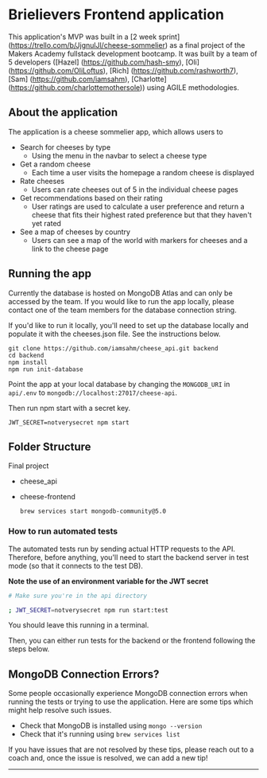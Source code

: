 # Brielievers Frontend application

This application's MVP was built in a [2 week sprint] (https://trello.com/b/JjgnulJl/cheese-sommelier) as a final project of the Makers Academy fullstack development bootcamp.
It was built by a team of 5 developers ([Hazel] (https://github.com/hash-smy), [Oli] (https://github.com/OliLoftus), [Rich] (https://github.com/rashworth7), [Sam] (https://github.com/iamsahm), [Charlotte] (https://github.com/charlottemothersole)) using AGILE methodologies.

## About the application

The application is a cheese sommelier app, which allows users to

-   Search for cheeses by type
    -   Using the menu in the navbar to select a cheese type
-   Get a random cheese
    -   Each time a user visits the homepage a random cheese is displayed
-   Rate cheeses
    -   Users can rate cheeses out of 5 in the individual cheese pages
-   Get recommendations based on their rating
    -   User ratings are used to calculate a user preference and return a cheese that fits their highest rated preference but that they haven't yet rated
-   See a map of cheeses by country
    -   Users can see a map of the world with markers for cheeses and a link to the cheese page

## Running the app

Currently the database is hosted on MongoDB Atlas and can only be accessed by the team. If you would like to run the app locally, please contact one of the team members for the database connection string.

If you'd like to run it locally, you'll need to set up the database locally and populate it with the cheeses.json file. See the instructions below.

```
git clone https://github.com/iamsahm/cheese_api.git backend
cd backend
npm install
npm run init-database
```

Point the app at your local database by changing the `MONGODB_URI` in `api/.env` to `mongodb://localhost:27017/cheese-api`.

Then run npm start with a secret key.

```
JWT_SECRET=notverysecret npm start

```

## Folder Structure

Final project

-   cheese_api
-   cheese-frontend

    ```
    brew services start mongodb-community@5.0
    ```

### How to run automated tests

The automated tests run by sending actual HTTP requests to the API. Therefore, before anything, you'll need to start the backend server in test mode (so that it connects to the test DB).

**Note the use of an environment variable for the JWT secret**

```bash
# Make sure you're in the api directory

; JWT_SECRET=notverysecret npm run start:test
```

You should leave this running in a terminal.

Then, you can either run tests for the backend or the frontend following the steps below.

## MongoDB Connection Errors?

Some people occasionally experience MongoDB connection errors when running the tests or trying to use the application. Here are some tips which might help resolve such issues.

-   Check that MongoDB is installed using `mongo --version`
-   Check that it's running using `brew services list`

If you have issues that are not resolved by these tips, please reach out to a coach and, once the issue is resolved, we can add a new tip!

<!-- BEGIN GENERATED SECTION DO NOT EDIT -->

---

<!-- END GENERATED SECTION DO NOT EDIT -->
